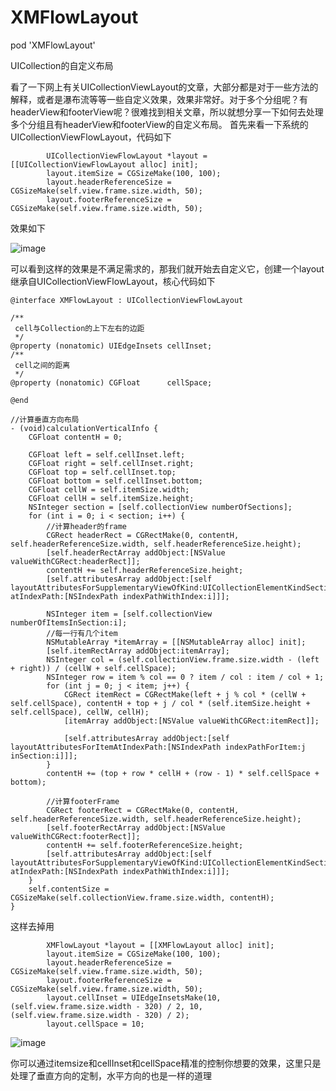 # XMFlowLayout

pod 'XMFlowLayout'

UICollection的自定义布局

看了一下网上有关UICollectionViewLayout的文章，大部分都是对于一些方法的解释，或者是瀑布流等等一些自定义效果，效果非常好。对于多个分组呢？有headerView和footerView呢？很难找到相关文章，所以就想分享一下如何去处理多个分组且有headerView和footerView的自定义布局。
首先来看一下系统的UICollectionViewFlowLayout，代码如下
```
        UICollectionViewFlowLayout *layout = [[UICollectionViewFlowLayout alloc] init];
        layout.itemSize = CGSizeMake(100, 100);
        layout.headerReferenceSize = CGSizeMake(self.view.frame.size.width, 50);
        layout.footerReferenceSize = CGSizeMake(self.view.frame.size.width, 50);
```
效果如下

![image](http://upload-images.jianshu.io/upload_images/8553605-966fb58ae18cead1.gif?imageMogr2/auto-orient/strip)

可以看到这样的效果是不满足需求的，那我们就开始去自定义它，创建一个layout继承自UICollectionViewFlowLayout，核心代码如下
```
@interface XMFlowLayout : UICollectionViewFlowLayout

/**
 cell与Collection的上下左右的边距
 */
@property (nonatomic) UIEdgeInsets cellInset;
/**
 cell之间的距离
 */
@property (nonatomic) CGFloat      cellSpace;

@end
```
```
//计算垂直方向布局
- (void)calculationVerticalInfo {
    CGFloat contentH = 0;

    CGFloat left = self.cellInset.left;
    CGFloat right = self.cellInset.right;
    CGFloat top = self.cellInset.top;
    CGFloat bottom = self.cellInset.bottom;
    CGFloat cellW = self.itemSize.width;
    CGFloat cellH = self.itemSize.height;
    NSInteger section = [self.collectionView numberOfSections];
    for (int i = 0; i < section; i++) {
        //计算header的frame
        CGRect headerRect = CGRectMake(0, contentH, self.headerReferenceSize.width, self.headerReferenceSize.height);
        [self.headerRectArray addObject:[NSValue valueWithCGRect:headerRect]];
        contentH += self.headerReferenceSize.height;
        [self.attributesArray addObject:[self layoutAttributesForSupplementaryViewOfKind:UICollectionElementKindSectionHeader atIndexPath:[NSIndexPath indexPathWithIndex:i]]];
        
        NSInteger item = [self.collectionView numberOfItemsInSection:i];
        //每一行有几个item
        NSMutableArray *itemArray = [[NSMutableArray alloc] init];
        [self.itemRectArray addObject:itemArray];
        NSInteger col = (self.collectionView.frame.size.width - (left + right)) / (cellW + self.cellSpace);
        NSInteger row = item % col == 0 ? item / col : item / col + 1;
        for (int j = 0; j < item; j++) {
            CGRect itemRect = CGRectMake(left + j % col * (cellW + self.cellSpace), contentH + top + j / col * (self.itemSize.height + self.cellSpace), cellW, cellH);
            [itemArray addObject:[NSValue valueWithCGRect:itemRect]];
            
            [self.attributesArray addObject:[self layoutAttributesForItemAtIndexPath:[NSIndexPath indexPathForItem:j inSection:i]]];
        }
        contentH += (top + row * cellH + (row - 1) * self.cellSpace + bottom);
        
        //计算footerFrame
        CGRect footerRect = CGRectMake(0, contentH, self.headerReferenceSize.width, self.headerReferenceSize.height);
        [self.footerRectArray addObject:[NSValue valueWithCGRect:footerRect]];
        contentH += self.footerReferenceSize.height;
        [self.attributesArray addObject:[self layoutAttributesForSupplementaryViewOfKind:UICollectionElementKindSectionFooter atIndexPath:[NSIndexPath indexPathWithIndex:i]]];
    }
    self.contentSize = CGSizeMake(self.collectionView.frame.size.width, contentH);
}
```
这样去掉用
```
        XMFlowLayout *layout = [[XMFlowLayout alloc] init];
        layout.itemSize = CGSizeMake(100, 100);
        layout.headerReferenceSize = CGSizeMake(self.view.frame.size.width, 50);
        layout.footerReferenceSize = CGSizeMake(self.view.frame.size.width, 50);
        layout.cellInset = UIEdgeInsetsMake(10, (self.view.frame.size.width - 320) / 2, 10, (self.view.frame.size.width - 320) / 2);
        layout.cellSpace = 10;
```
![image](http://upload-images.jianshu.io/upload_images/8553605-db15b10d02062708.gif?imageMogr2/auto-orient/strip)

你可以通过itemsize和cellInset和cellSpace精准的控制你想要的效果，这里只是处理了垂直方向的定制，水平方向的也是一样的道理
